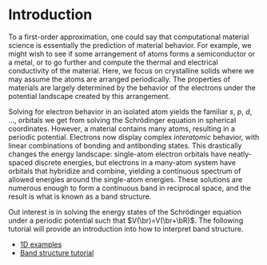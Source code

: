 # Introduction

To a first-order approximation, one could say that computational material science is essentially the prediction of material behavior. For example, we might wish to see if some arrangement of atoms forms a semiconductor or a metal, or to go further and compute the thermal and electrical conductivity of the material. Here, we focus on crystalline solids where we may assume the atoms are arranged periodically. The properties of materials are largely determined by the behavior of the electrons under the potential landscape created by this arrangement. 

Solving for electron behavior in an isolated atom yields the familiar $s$, $p$, $d$, $\ldots$, orbitals we get from solving the Schrödinger equation in spherical coordinates. However, a material contains many atoms, resulting in a periodic potential. Electrons now display complex *interatomic* behavior, with linear combinations of bonding and antibonding states. This drastically changes the energy landscape: single-atom electron orbitals have neatly-spaced discrete energies, but electrons in a many-atom system have orbitals that hybridize and combine, yielding a continuous spectrum of allowed energies around the single-atom energies. These solutions are numerous enough to form a continuous band in reciprocal space, and the result is what is known as a band structure.  


Out interest is in solving the energy states of the Schrödinger equation under a periodic potential such that $V(\br)=V(\br+\bR)$. The following tutorial will provide an introduction into how to interpret band structure. 


- [1D examples](1Dfinite.md)
- [Band structure tutorial](bands.md)
<!-- - [Usage]( -->